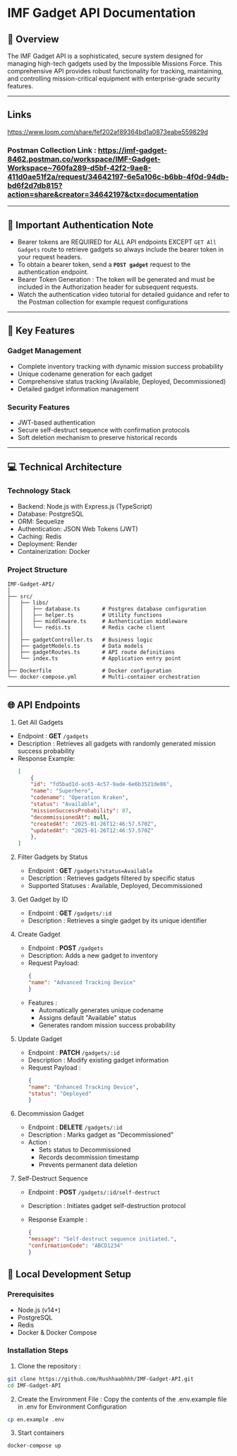 # IMF Gadget API Documentation

## 📖 Overview

The IMF Gadget API is a sophisticated, secure system designed for managing high-tech gadgets used by the Impossible Missions Force. This comprehensive API provides robust functionality for tracking, maintaining, and controlling mission-critical equipment with enterprise-grade security features.

---

## Links

https://www.loom.com/share/fef202af89364bd1a0873eabe559829d

### Postman Collection Link : https://imf-gadget-8462.postman.co/workspace/IMF-Gadget-Workspace~760fa289-d5bf-42f2-9ae8-411d0ae51f2a/request/34642197-6e5a106c-b6bb-4f0d-94db-bd6f2d7db815?action=share&creator=34642197&ctx=documentation

---
## 🚨 Important Authentication Note

- Bearer tokens are REQUIRED for ALL API endpoints EXCEPT `GET All Gadgets` route to retrieve gadgets so always include the bearer token in your request headers.
- To obtain a bearer token, send a **`POST gadget`** request to the authentication endpoint.
- Bearer Token Generation : The token will be generated and must be included in the Authorization header for subsequent requests.
- Watch the authentication video tutorial for detailed guidance and refer to the Postman collection for example request configurations
  
---

## 🚀 Key Features

### Gadget Management
- Complete inventory tracking with dynamic mission success probability
- Unique codename generation for each gadget
- Comprehensive status tracking (Available, Deployed, Decommissioned)
- Detailed gadget information management

### Security Features
- JWT-based authentication
- Secure self-destruct sequence with confirmation protocols
- Soft deletion mechanism to preserve historical records

---

## 💻 Technical Architecture

### Technology Stack

- Backend: Node.js with Express.js (TypeScript)
- Database: PostgreSQL
- ORM: Sequelize
- Authentication: JSON Web Tokens (JWT)
- Caching: Redis
- Deployment: Render
- Containerization: Docker

### Project Structure
```
IMF-Gadget-API/
│
├── src/
│   ├── libs/
│   │   ├── database.ts       # Postgres database configuration
│   │   ├── helper.ts         # Utility functions
│   │   ├── middleware.ts     # Authentication middleware
│   │   └── redis.ts          # Redis cache client
│   │
│   ├── gadgetController.ts   # Business logic
│   ├── gadgetModels.ts       # Data models
│   ├── gadgetRoutes.ts       # API route definitions
│   └── index.ts              # Application entry point
│
├── Dockerfile                # Docker configuration
└── docker-compose.yml        # Multi-container orchestration
```

---

## 🌐 API Endpoints

1. Get All Gadgets

- Endpoint : **GET** `/gadgets`
- Description : Retrieves all gadgets with randomly generated mission success probability
- Response Example:
    ```json
    [
        {
        "id": "fd5bad1d-ac65-4c57-9ade-6e6b3521de86",
        "name": "Superhero",
        "codename": "Operation Kraken",
        "status": "Available",
        "missionSuccessProbability": 87,
        "decommissionedAt": null,
        "createdAt": "2025-01-26T12:46:57.570Z",
        "updatedAt": "2025-01-26T12:46:57.570Z"
        },
    ]
    ```

2. Filter Gadgets by Status

    - Endpoint : **GET** `/gadgets?status=Available`
    - Description : Retrieves gadgets filtered by specific status
    - Supported Statuses : Available, Deployed, Decommissioned

3. Get Gadget by ID

    - Endpoint : **GET** `/gadgets/:id`
    - Description : Retrieves a single gadget by its unique identifier

4. Create Gadget

    - Endpoint : **POST** `/gadgets`
    - Description: Adds a new gadget to inventory
    - Request Payload:
        ```json
        {
        "name": "Advanced Tracking Device"
        }
        ```
    - Features :
        - Automatically generates unique codename
        - Assigns default "Available" status
        - Generates random mission success probability


5. Update Gadget

    - Endpoint : **PATCH** `/gadgets/:id`
    - Description : Modify existing gadget information
    - Request Payload :
        ```json
        {
        "name": "Enhanced Tracking Device",
        "status": "Deployed"
        }
        ```

6. Decommission Gadget

    - Endpoint : **DELETE** `/gadgets/:id`
    - Description : Marks gadget as "Decommissioned"
    - Action :
        - Sets status to Decommissioned
        - Records decommission timestamp
        - Prevents permanent data deletion

7. Self-Destruct Sequence

    - Endpoint : **POST** `/gadgets/:id/self-destruct`
    - Description : Initiates gadget self-destruction protocol
    - Response Example :

        ```json
        {
        "message": "Self-destruct sequence initiated.",
        "confirmationCode": "ABCD1234"
        }
        ```

## 🔧 Local Development Setup

### Prerequisites

- Node.js (v14+)
- PostgreSQL
- Redis
- Docker & Docker Compose

### Installation Steps

1. Clone the repository :
```bash
git clone https://github.com/Rushhaabhhh/IMF-Gadget-API.git
cd IMF-Gadget-API
```

2. Create the Environment File : Copy the contents of the .env.example file in .env for Environment Configuration
```bash
cp en.example .env
```

3. Start containers
```bash
docker-compose up 
```
